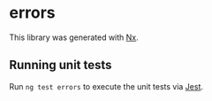 # errors

This library was generated with [Nx](https://nx.dev).

## Running unit tests

Run `ng test errors` to execute the unit tests via [Jest](https://jestjs.io).
